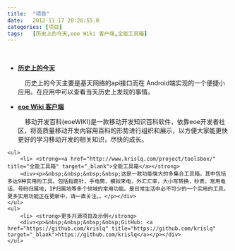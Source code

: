```yaml
---
title:	"项目"
date:	2012-11-17 20:26:55.0
categories:	[项目]
tags:	[历史上的今天,eoe Wiki 客户端,全能工具箱]
---
```


<style type="text/css" media="screen">
blockquote{border:1px dotted #E7E7E7; background:#F4F4F4; padding:1em 1em 0; margin:0 14px 14px}
h3{border-bottom:2px solid #EEE;}
</style>
<!--more-->
<br>
    <ul>
        <li> <strong><a href="http://www.krislq.com/history_of_today/" title="历史上的今天" target="_blank">历史上的今天</a></strong>
        <div><p>&nbsp;&nbsp;&nbsp;&nbsp;历史上的今天主要是基天网络的api接口而在 Android端实现的一个便捷小应用。在应用中可以查看当天历史上发现的事情。</p></div>
    </ul>
    <ul>
        <li> <strong><a href="http://www.krislq.com/project/eoewiki_client/" title="eoe Wiki客户端" target="_blank">eoe Wiki 客户端</a></strong>
        <div><p>&nbsp;&nbsp;&nbsp;&nbsp;移动开发百科(eoeWIKI)是一款移动开发知识百科软件，依靠eoe开发者社区，将高质量移动开发内容用百科的形势进行组织和展示，以方便大家能更快更好的学习移动开发的相关知识，尽快的成长。</p></div>
    </ul>

    <ul>
        <li> <strong><a href="http://www.krislq.com/project/toolsbox/" title="全能工具箱" target="_blank">全能工具箱</a></strong>
        <div><p>&nbsp;&nbsp;&nbsp;&nbsp;这是一款功能强大的多集合工具箱，其中包括多达9种实用的工具。包括指南针，手电筒，模拟来电，外汇汇率，大小写转换，秒表，常用电话，号码归属地，IP归属地等多个领域的常用功能。是日常生活中必不可少的一个实用的工具。更多实用功能正在更新中，请一直关注。。</p></div>
    </ul>
    <ul>
        <li> <strong>更多开源项目及示例</strong>
        <div><p>&nbsp;&nbsp;&nbsp;&nbsp;GitHub: <a href="https://github.com/krislq" title="https://github.com/krislq" target="_blank">https://github.com/krislq</a></p></div>
    </ul>
